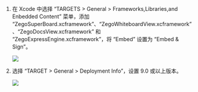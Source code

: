 1. 在 Xcode 中选择 “TARGETS > General > Frameworks,Libraries,and Enbedded Content” 菜单，添加 “ZegoSuperBoard.xcframework”、“ZegoWhiteboardView.xcframework”、“ZegoDocsView.xcframework” 和 “ZegoExpressEngine.xcframework”，将 “Embed” 设置为 “Embed & Sign”。
	
	![](/Pics/iOS/SuperBoard/embed_sign.png)

2. 选择 “TARGET > General > Deployment Info”，设置 9.0 或以上版本。
	
	![](/Pics/iOS/SuperBoard/set_ios_target.png)
